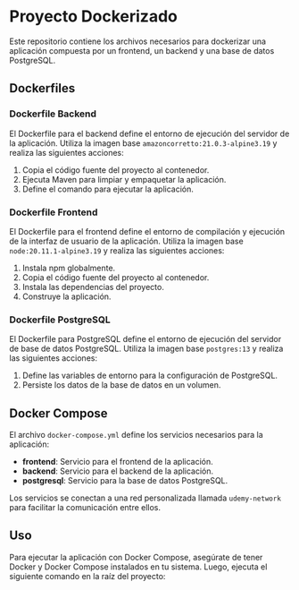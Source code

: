 # Proyecto Dockerizado

Este repositorio contiene los archivos necesarios para dockerizar una aplicación compuesta por un frontend, un backend y una base de datos PostgreSQL.

## Dockerfiles

### Dockerfile Backend

El Dockerfile para el backend define el entorno de ejecución del servidor de la aplicación. Utiliza la imagen base `amazoncorretto:21.0.3-alpine3.19` y realiza las siguientes acciones:

1. Copia el código fuente del proyecto al contenedor.
2. Ejecuta Maven para limpiar y empaquetar la aplicación.
3. Define el comando para ejecutar la aplicación.

### Dockerfile Frontend

El Dockerfile para el frontend define el entorno de compilación y ejecución de la interfaz de usuario de la aplicación. Utiliza la imagen base `node:20.11.1-alpine3.19` y realiza las siguientes acciones:

1. Instala npm globalmente.
2. Copia el código fuente del proyecto al contenedor.
3. Instala las dependencias del proyecto.
4. Construye la aplicación.

### Dockerfile PostgreSQL

El Dockerfile para PostgreSQL define el entorno de ejecución del servidor de base de datos PostgreSQL. Utiliza la imagen base `postgres:13` y realiza las siguientes acciones:

1. Define las variables de entorno para la configuración de PostgreSQL.
2. Persiste los datos de la base de datos en un volumen.

## Docker Compose

El archivo `docker-compose.yml` define los servicios necesarios para la aplicación:

- **frontend**: Servicio para el frontend de la aplicación.
- **backend**: Servicio para el backend de la aplicación.
- **postgresql**: Servicio para la base de datos PostgreSQL.

Los servicios se conectan a una red personalizada llamada `udemy-network` para facilitar la comunicación entre ellos.

## Uso

Para ejecutar la aplicación con Docker Compose, asegúrate de tener Docker y Docker Compose instalados en tu sistema. Luego, ejecuta el siguiente comando en la raíz del proyecto:
